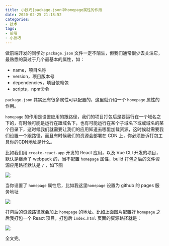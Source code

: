 ```yaml
---
title: 小技巧|package.json中homepage属性的作用
date: 2020-02-25 21:18:52
categories:
- 技术
tags:
- 前端
- 小技巧
---
```


做前端开发的同学对 `package.json` 文件一定不陌生，但我们通常很少去关注它，最熟悉的莫过于几个最基本的属性<!-- more -->，如：
- name，项目名称
- version，项目版本号
- dependencies，项目依赖包
- scripts，npm命令

`package.json` 其实还有很多属性可以配置的，这里就介绍一个 `homepage` 属性的作用。

`homepage` 的作用是设置应用的跟路径，我们的项目打包后是要运行在一个域名之下的，有时候可能是运行在跟域名下，也有可能运行在某个子域名下或或域名的某个目录下，这时候我们就需要让我们的应用知道去哪里加载资源，这时候就需要我们设置一个跟路径，而且有时候我们的资源会部署在 CDN 上，你必须告诉打包工具你的CDN地址是什么。

比如我们用 `create-react-app` 开发的 React 应用，以及 Vue CLI 开发的项目，默认是继承了 webpack 的，当不配置 `homepage` 属性，build 打包之后的文件资源应用路径默认是 `/` ，如下图

![](https://gitee.com/dunizb/cloudimg/raw/jsdelivr/20200226/1.png)

当你设置了 `homepage` 属性后，比如我这里`homepage` 设置为 github 的 pages 服务地址

![](https://gitee.com/dunizb/cloudimg/raw/jsdelivr/20200226/3.png)

打包后的资源路径就会加上 `homepage` 的地址。比如上面图片配置好 `homepage` 之后我打包一个 React 项目，打包后 `index.html` 页面的资源路径就是：

![](https://gitee.com/dunizb/cloudimg/raw/jsdelivr/20200226/2.png)

全文完。
